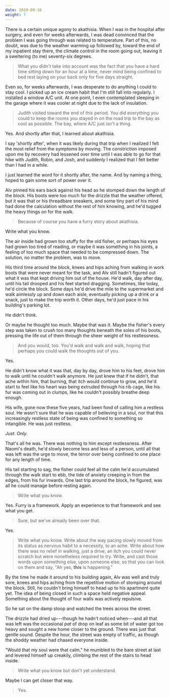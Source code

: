 ```yaml
---
date: 2019-09-16
weight: 7
---
```


There is a certain unique agony to akathisia. When I was in the hospital after surgery, and even for weeks afterwards, I was dead convinced that the problem I was going through was related to temperature. Part of this, no doubt, was due to the weather warming up followed by, toward the end of my inpatient stay there, the climate control in the room going out, leaving it a sweltering (to me) seventy-six degrees.

> What you didn't take into account was the fact that you have a hard time sitting down for an hour at a time, never mind being confined to bed rest laying on your back only for five days straight.

Even so, for weeks afterwards, I was desperate to do anything I could to stay cool. I picked up an ice cream habit that I'm still fall into regularly. I installed a window A/C unit. At one point, I even contemplated sleeping in the garage where it was cooler at night due to the lack of insulation.

> Judith visited toward the end of this period. You did everything you could to keep the rooms you stayed in on the road trip to the bay as cool as possible. The bay, where A/C just isn't a thing.

Yes. And shortly after that, I learned about akathisia.

I say 'shortly after', when it was likely during that trip when I realized I felt the most relief from the symptoms by moving. The constriction imposed upon me by recovery had lessened over time until I was able to go for that hike with Judith, Robin, and Josh, and suddenly I realized that I felt better than I had in a while.

I just learned the word for it shortly after, the name. And by naming a thing, hoped to gain some sort of power over it.

<div class="verse">Alv pinned his ears back against his head as he stomped down the length of the block. His boots were too much for the drizzle that the weather offered, but it was that or his threadbare sneakers, and some tiny part of his mind had done the calculation without the rest of him knowing, and he'd tugged the heavy things on for the walk.</div>

> Because of course you have a furry story about akathisia.

Write what you know.

<div class="verse">The air inside had grown too stuffy for the old fisher, or perhaps his eyes had grown too tired of reading, or maybe it was something in his joints, a feeling of too much space that needed to be compressed down. The solution, no matter the problem, was to move.

His third time around the block, knees and hips aching from walking in work boots that were never meant for the task, and Alv still hadn't figured out what it was that kept driving him out of the house. He'd walk, day after day, until his tail drooped and his feet started dragging. Sometimes, like today, he'd circle the block. Some days he'd drive the mile to the supermarket and walk aimlessly up and down each aisle, eventually picking up a drink or a snack, just to make the trip worth it. Other days, he'd just pace in his building's parking lot.

He didn't think.

Or maybe he thought too much. Maybe that was it. Maybe the fisher's every step was taken to crush too many thoughts beneath the soles of his boots, pressing the life out of them through the sheer weight of his restlessness.</div>

> And you would, too. You'd walk and walk and walk, hoping that perhaps you could walk the thoughts out of you.

Yes.

<div class="verse">He didn't know what it was that, day by day, drove him to his feet, drove him to walk until he couldn't walk anymore. He just knew that if he didn't, that ache within him, that burning, that itch would continue to grow, and he'd start to feel like his heart was being extruded through his rib cage, like his fur was coming out in clumps, like he couldn't possibly breathe deep enough.

His wife, gone now these five years, had been fond of calling him a restless soul. He wasn't sure that he was capable of believing in a soul, nor that this increasingly restless state of being was confined to something so intangible. He was just restless.

<em>Just</em>. <em>Only</em>.

That's all he was. There was nothing to him except restlessness. After Naomi's death, he'd slowly become less and less of a person, until all that was left was the urge to move, the terror over being confined to one place for any length of time.

His tail starting to sag, the fisher could feel all the calm he'd accumulated through the walk start to ebb, the tide of anxiety creeping in from the edges, from his fur inwards. One last trip around the block, he figured, was all he could manage before resting again.</div>

> Write what you know.

Yes. Furry is a framework. Apply an experience to that framework and see what you get.

> Sure, but we've already been over that.

Yes.

> Write what you know. Write about the way pacing slowly moved from its status as nervous habit to a necessity, to an ache. Write about how there was no relief in walking, just a drive, an itch you could never scratch but were nonetheless required to try. Write, and cast those words upon something else, upon someone else, so that you can look on them and say, "Ah yes, **this** is happening."

<div class="verse">By the time he made it around to his building again, Alv was well and truly sore, knees and hips aching from the repetitive motion of stomping around the block. Still, he couldn't bring himself to head up to his apartment quite yet. The idea of being closed in such a space held negative appeal. Something about the thought of four walls was actively repulsive.

So he sat on the damp stoop and watched the trees across the street.

The drizzle had dried up---though he hadn't noticed when---and all that was left was the occasional <em>pat</em> of drop on leaf as some bit of water got too heavy and sought a new home closer to the ground. There was just that gentle sound. Despite the hour, the street was empty of traffic, as though the shoddy weather had chased everyone inside.

"Would that my soul were that calm," he mumbled to the bare street at last and levered himself up creakily, climbing the rest of the stairs to head inside.</div>

> Write what you know but don't yet understand.

Maybe I can get closer that way.

> Yes.
